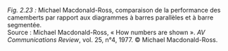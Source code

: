 *Fig. 2.23 :* Michael Macdonald-Ross, comparaison de la performance des camemberts par rapport aux diagrammes à barres parallèles et à barre segmentée.  
Source : Michael Macdonald-Ross, « How numbers are shown ». *AV Communications Review*, vol. 25, n°4, 1977. © Michael Macdonald-Ross.